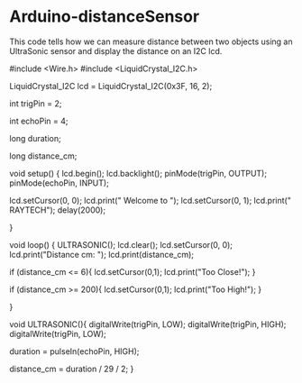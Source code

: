 # Arduino-distanceSensor
This code tells how we can measure distance between two objects using an UltraSonic sensor and display the distance on an I2C lcd.

#include <Wire.h>
#include <LiquidCrystal_I2C.h>

LiquidCrystal_I2C lcd = LiquidCrystal_I2C(0x3F, 16, 2);

int trigPin = 2;

int echoPin = 4;

long duration;

long distance_cm;

void setup() {
  lcd.begin();
  lcd.backlight();
  pinMode(trigPin, OUTPUT);
  pinMode(echoPin, INPUT);

  lcd.setCursor(0, 0);
  lcd.print("   Welcome to ");
  lcd.setCursor(0, 1);
  lcd.print("   RAYTECH");
  delay(2000);

}

void loop() {
  ULTRASONIC();
  lcd.clear();
  lcd.setCursor(0, 0);
  lcd.print("Distance cm: ");
  lcd.print(distance_cm);

  if (distance_cm <= 6){
      lcd.setCursor(0,1);
      lcd.print("Too Close!");
    }

  if (distance_cm >= 200){
       lcd.setCursor(0,1);
       lcd.print("Too High!");
    }

}

void ULTRASONIC(){
  digitalWrite(trigPin, LOW);
  digitalWrite(trigPin, HIGH);
  digitalWrite(trigPin, LOW);

  duration = pulseIn(echoPin, HIGH);

  distance_cm = duration / 29 / 2;
}
